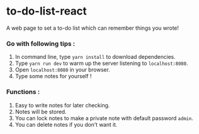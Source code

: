 # to-do-list-react
A web page to set a to-do list which can remember things you wrote!

### Go with following tips : ###
1. In command line, type <code>yarn install</code> to download dependencies. 
2. Type <code>yarn run dev</code> to warm up the server listening to <code>localhost:8080</code>.
3. Open <code>localhost:8080</code> in your browser.
4. Type some notes for yourself !

### Functions : ###
1. Easy to write notes for later checking.
2. Notes will be stored.
3. You can lock notes to make a private note with default password <code>admin</code>.
4. You can delete notes if you don't want it.
